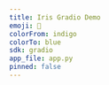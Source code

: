 ```yaml
---
title: Iris Gradio Demo
emoji: 🌸
colorFrom: indigo
colorTo: blue
sdk: gradio
app_file: app.py
pinned: false
---
```

